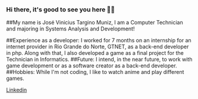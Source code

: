 ### Hi there, it's good to see you here 👾👋

##My name is José Vinicius Targino Muniz, I am a Computer Technician and majoring in Systems Analysis and Development!

##Experience as a developer:
I worked for 7 months on an internship for an internet provider in Rio Grande do Norte, GTNET, as a back-end developer in php. 
Along with that, I also developed a game as a final project for the Technician in Informatics.
##Future:
I intend, in the near future, to work with game development or as a software creator as a back-end developer.
##Hobbies:
While I'm not coding, I like to watch anime and play different games.

[Linkedin](https://www.linkedin.com/in/josé-muniz-374685209/)
<!--
**ViniciusMuniz-1/ViniciusMuniz-1** is a ✨ _special_ ✨ repository because its `README.md` (this file) appears on your GitHub profile.

Here are some ideas to get you started:

- 🔭 I’m currently working on ...
- 🌱 I’m currently learning ...
- 👯 I’m looking to collaborate on ...
- 🤔 I’m looking for help with ...
- 💬 Ask me about ...
- 📫 How to reach me: ...
- 😄 Pronouns: ...
- ⚡ Fun fact: ...
-->
